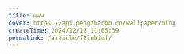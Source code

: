```yaml
---
title: www
cover: https://api.pengzhanbo.cn/wallpaper/bing
createTime: 2024/12/12 11:05:39
permalink: /article/f2inbimf/
---
```


